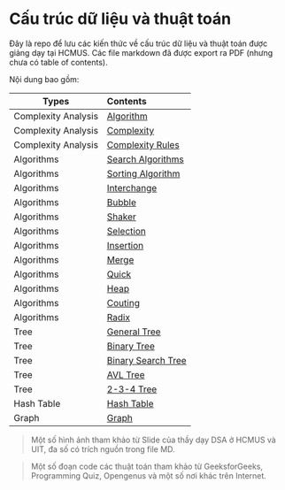 <link rel="stylesheet" href="./main.css">

# Cấu trúc dữ liệu và thuật toán

Đây là repo để lưu các kiến thức về cấu trúc dữ liệu và thuật toán được giảng dạy tại HCMUS. Các file markdown đã được export ra PDF (nhưng chưa có table of contents).

Nội dung bao gồm:

| Types               | Contents                                    |
| ------------------- | :------------------------------------------ |
| Complexity Analysis | [Algorithm](Complexity/src/Algorithm.md)    |
| Complexity Analysis | [Complexity](Complexity/src/Complexity.md)  |
| Complexity Analysis | [Complexity Rules](Complexity/src/Rules.md) |
| Algorithms          | [Search Algorithms](Search/Searching.md)    |
| Algorithms          | [Sorting Algorithm](Sort/src/Sorting.md)    |
| Algorithms          | [Interchange](Sort/src/Interchange.md)      |
| Algorithms          | [Bubble](Sort/src/Bubble.md)                |
| Algorithms          | [Shaker](Sort/src/Shaker.md)                |
| Algorithms          | [Selection](Sort/src/Selection.md)          |
| Algorithms          | [Insertion](Sort/src/Insertion.md)          |
| Algorithms          | [Merge](Sort/src/Merge.md)                  |
| Algorithms          | [Quick](Sort/src/Quick.md)                  |
| Algorithms          | [Heap](Sort/src/Heap.md)                    |
| Algorithms          | [Couting](Sort/src/Counting.md)             |
| Algorithms          | [Radix](Sort/src/Radix.md)                  |
| Tree                | [General Tree](Tree/tree/src/tree.md)       |
| Tree                | [Binary Tree](Tree/tree/src/bt.md)          |
| Tree                | [Binary Search Tree](Tree/tree/src/bst.md)  |
| Tree                | [AVL Tree](Tree/avl/avl.md)                 |
| Tree                | [2-3-4 Tree](Tree/2-3-4/2-3-4.md)           |
| Hash Table          | [Hash Table](HashTable/HashTable.md)        |
| Graph               | [Graph](Graph/Graph.md)                     |

> Một số hình ảnh tham khảo từ Slide của thầy dạy DSA ở HCMUS và UIT, đa số có trích nguồn trong file MD.

> Một số đoạn code các thuật toán tham khảo từ GeeksforGeeks, Programming Quiz, Opengenus và một số nơi khác trên Internet.
